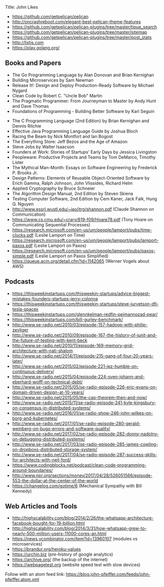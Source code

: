 Title: John Likes

+ <https://github.com/getpelican/pelican>
+ <http://oncrashreboot.com/elegant-best-pelican-theme-features>
+ <https://github.com/getpelican/pelican-plugins/tree/master/tipue_search>
+ <https://github.com/getpelican/pelican-plugins/tree/master/sitemap>
+ <https://github.com/getpelican/pelican-plugins/tree/master/post_stats>
+ <http://listjs.com>
+ <https://play.golang.org/>

## Books and Papers

+ The Go Programming Language by Alan Donovan and Brian Kernighan
+ Building Microservices by Sam Newman
+ Release It!: Design and Deploy Production-Ready Software by Michael Nygard
+ Clean Code by Robert C. "Uncle Bob" Martin
+ The Pragmatic Programmer: From Journeyman to Master by Andy Hunt and Dave Thomas
+ Foundations of Programming - Building Better Software by Karl Seguin
- The C Programming Language (2nd Edition) by Brian Kernighan and Dennis Ritchie
- Effective Java Programming Language Guide by Joshua Bloch
- Racing the Beam by Nick Montfort and Ian Bogost
- The Everything Store: Jeff Bezos and the Age of Amazon
- Steve Jobs by Walter Isaacson
- Founders at Work: Stories of Startups' Early Days by Jessica Livingston
- Peopleware: Productive Projects and Teams by Tom DeMarco, Timothy Lister
- The Mythical Man-Month: Essays on Software Engineering by Frederick P. Brooks Jr.
- Design Patterns: Elements of Reusable Object-Oriented Software by Erich Gamma, Ralph Johnson, John Vlissides, Richard Helm
- Applied Cryptography by Bruce Schneier
- The Algorithm Design Manual, 2nd Edition by Steven Skiena
- Testing Computer Software, 2nd Edition by Cem Kaner, Jack Falk, Hung Q. Nguyen
- <http://www.essrl.wustl.edu/~jao/itrg/shannon.pdf> (Claude Shannon on Communication)
- <https://www.cs.cmu.edu/~crary/819-f09/Hoare78.pdf> (Tony Hoare on Communicating Sequential Processes)
- <https://research.microsoft.com/en-us/um/people/lamport/pubs/time-clocks.pdf> (Leslie Lamport on Time)
- <https://research.microsoft.com/en-us/um/people/lamport/pubs/lamport-paxos.pdf> (Leslie Lamport on Paxos)
- <https://research.microsoft.com/en-us/um/people/lamport/pubs/paxos-simple.pdf> (Leslie Lamport on Paxos Simplified)
- <https://queue.acm.org/detail.cfm?id=1142065> (Werner Vogels about AWS)

## Podcasts

- <https://thisweekinstartups.com/thisweekin-startups/advice-biggest-mistakes-founders-startups-jerry-colonna>
- <https://thisweekinstartups.com/thisweekin-startups/steve-jurvetson-dfj-tesla-spacex>
- <https://thisweekinstartups.com/glennkelman-redfin-pejmannozad-pear/>
- <https://thisweekinstartups.com/bill-gurley-benchmark/>
- <http://www.se-radio.net/2010/03/episode-157-hadoop-with-philip-zeyliger>
- <http://www.se-radio.net/2010/09/episode-167-the-history-of-junit-and-the-future-of-testing-with-kent-beck>
- <http://www.se-radio.net/2010/11/episode-169-memory-grid-architecture-with-nati-shalom>
- <http://www.se-radio.net/2014/11/episode-215-gang-of-four-20-years-later/>
- <http://www.se-radio.net/2015/02/episode-221-jez-humble-on-continuous-delivery/>
- <http://www.se-radio.net/2015/04/episode-224-sven-johann-and-eberhard-wolff-on-technical-debt/>
- <http://www.se-radio.net/2015/05/se-radio-episode-226-eric-evans-on-domain-driven-design-at-10-years/>
- <http://www.se-radio.net/2015/05/the-cap-theorem-then-and-now/>
- <http://www.se-radio.net/2015/11/se-radio-episode-241-kyle-kingsbury-on-consensus-in-distributed-systems/>
- <http://www.se-radio.net/2016/01/se-radio-show-246-john-wilkes-on-borg-and-kubernetes/>
- <http://www.se-radio.net/2017/01/se-radio-episode-280-gerald-weinberg-on-bugs-errors-and-software-quality/>
- <http://www.se-radio.net/2017/02/se-radio-episode-282-donny-nadolny-on-debugging-distributed-systems/>
- <http://www.se-radio.net/2017/03/se-radio-episode-285-james-cowling-on-dropboxs-distributed-storage-system/>
- <http://www.se-radio.net/2017/04/se-radio-episode-287-success-skills-for-architects-with-neil-ford/>
- <https://www.codingblocks.net/podcast/clean-code-programming-around-boundaries/>
- <http://www.npr.org/sections/money/2017/04/28/526051566/episode-553-the-dollar-at-the-center-of-the-world>
- <https://changelog.com/gotime/6> (Mechanical Sympathy with Bill Kennedy)

## Web Articles and Tools

- <http://highscalability.com/blog/2014/2/26/the-whatsapp-architecture-facebook-bought-for-19-billion.html>
- <http://highscalability.com/blog/2014/3/31/how-whatsapp-grew-to-nearly-500-million-users-11000-cores-an.html>
- <https://news.ycombinator.com/item?id=13960107> (modules vs microservices)
- <https://brandur.org/heroku-values>
- <https://urchin.biz> (pre-history of google analytics)
- <https://archive.org/> (the backup of the internet)
- <https://webpagetest.org> (website speed test with slow devices)

Follow with an atom feed link: <https://blog.john-pfeiffer.com/feeds/john-pfeiffer.atom.xml>

